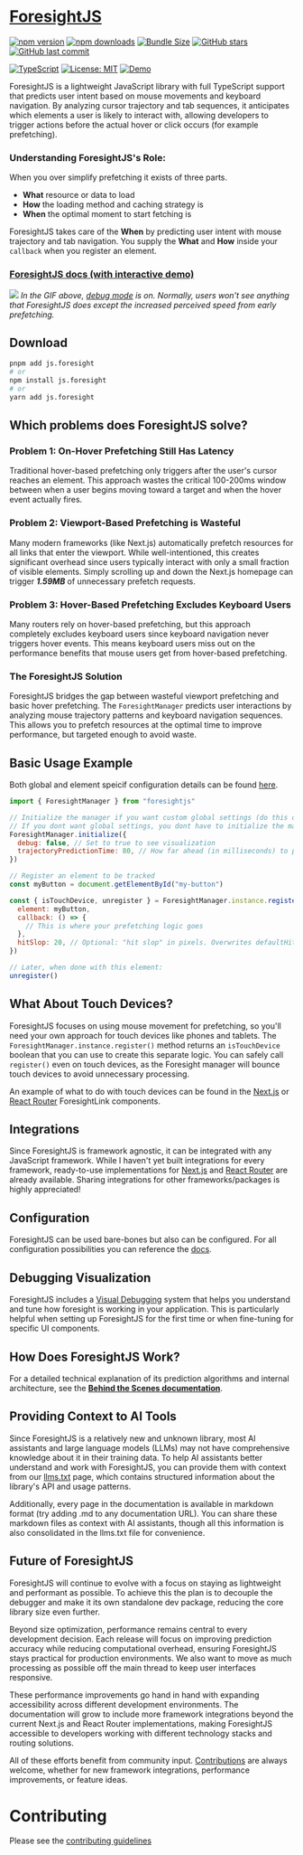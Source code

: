 # [ForesightJS](https://foresightjs.com/)

[![npm version](https://img.shields.io/npm/v/js.foresight.svg)](https://www.npmjs.com/package/js.foresight)
[![npm downloads](https://img.shields.io/npm/dt/js.foresight.svg)](https://www.npmjs.com/package/js.foresight)
[![Bundle Size](https://img.shields.io/bundlephobia/minzip/js.foresight)](https://bundlephobia.com/package/js.foresight)
[![GitHub stars](https://img.shields.io/github/stars/spaansba/ForesightJS.svg?style=social&label=Star)](https://github.com/spaansba/ForesightJS)
[![GitHub last commit](https://img.shields.io/github/last-commit/spaansba/ForesightJS)](https://github.com/spaansba/ForesightJS/commits)

[![TypeScript](https://img.shields.io/badge/%3C%2F%3E-TypeScript-%230074c1.svg)](http://www.typescriptlang.org/)
[![License: MIT](https://img.shields.io/badge/License-MIT-yellow.svg)](https://opensource.org/licenses/MIT)
[![Demo](https://img.shields.io/badge/demo-live-blue)](https://foresightjs.com/)

ForesightJS is a lightweight JavaScript library with full TypeScript support that predicts user intent based on mouse movements and keyboard navigation. By analyzing cursor trajectory and tab sequences, it anticipates which elements a user is likely to interact with, allowing developers to trigger actions before the actual hover or click occurs (for example prefetching).

### Understanding ForesightJS's Role:

When you over simplify prefetching it exists of three parts.

- **What** resource or data to load
- **How** the loading method and caching strategy is
- **When** the optimal moment to start fetching is

ForesightJS takes care of the **When** by predicting user intent with mouse trajectory and tab navigation.
You supply the **What** and **How** inside your `callback` when you register an element.

### [ForesightJS docs (with interactive demo)](https://foresightjs.com/)

![](https://github.com/spaansba/ForesightJS/blob/main/static/ForesightJSDemo.gif)
_In the GIF above, [debug mode](https://foresightjs.com/docs/getting_started/debug) is on. Normally, users won't see anything that ForesightJS does except the increased perceived speed from early prefetching._

## Download

```bash
pnpm add js.foresight
# or
npm install js.foresight
# or
yarn add js.foresight
```

## Which problems does ForesightJS solve?

### Problem 1: On-Hover Prefetching Still Has Latency

Traditional hover-based prefetching only triggers after the user's cursor reaches an element. This approach wastes the critical 100-200ms window between when a user begins moving toward a target and when the hover event actually fires.

### Problem 2: Viewport-Based Prefetching is Wasteful

Many modern frameworks (like Next.js) automatically prefetch resources for all links that enter the viewport. While well-intentioned, this creates significant overhead since users typically interact with only a small fraction of visible elements. Simply scrolling up and down the Next.js homepage can trigger **_1.59MB_** of unnecessary prefetch requests.

### Problem 3: Hover-Based Prefetching Excludes Keyboard Users

Many routers rely on hover-based prefetching, but this approach completely excludes keyboard users since keyboard navigation never triggers hover events. This means keyboard users miss out on the performance benefits that mouse users get from hover-based prefetching.

### The ForesightJS Solution

ForesightJS bridges the gap between wasteful viewport prefetching and basic hover prefetching. The `ForesightManager` predicts user interactions by analyzing mouse trajectory patterns and keyboard navigation sequences. This allows you to prefetch resources at the optimal time to improve performance, but targeted enough to avoid waste.

## Basic Usage Example

Both global and element speicif configuration details can be found [here](https://foresightjs.com/docs/getting_started/config).

```javascript
import { ForesightManager } from "foresightjs"

// Initialize the manager if you want custom global settings (do this once at app startup)
// If you dont want global settings, you dont have to initialize the manager
ForesightManager.initialize({
  debug: false, // Set to true to see visualization
  trajectoryPredictionTime: 80, // How far ahead (in milliseconds) to predict the mouse trajectory
})

// Register an element to be tracked
const myButton = document.getElementById("my-button")

const { isTouchDevice, unregister } = ForesightManager.instance.register({
  element: myButton,
  callback: () => {
    // This is where your prefetching logic goes
  },
  hitSlop: 20, // Optional: "hit slop" in pixels. Overwrites defaultHitSlop
})

// Later, when done with this element:
unregister()
```

## What About Touch Devices?

ForesightJS focuses on using mouse movement for prefetching, so you'll need your own approach for touch devices like phones and tablets. The `ForesightManager.instance.register()` method returns an `isTouchDevice` boolean that you can use to create this separate logic. You can safely call `register()` even on touch devices, as the Foresight manager will bounce touch devices to avoid unnecessary processing.

An example of what to do with touch devices can be found in the [Next.js](https://foresightjs.com/docs/integrations/nextjs) or [React Router](https://foresightjs.com/docs/integrations/react) ForesightLink components.

## Integrations

Since ForesightJS is framework agnostic, it can be integrated with any JavaScript framework. While I haven't yet built integrations for every framework, ready-to-use implementations for [Next.js](https://foresightjs.com/docs/integrations/nextjs) and [React Router](https://foresightjs.com/docs/integrations/react) are already available. Sharing integrations for other frameworks/packages is highly appreciated!

## Configuration

ForesightJS can be used bare-bones but also can be configured. For all configuration possibilities you can reference the [docs](https://foresightjs.com/docs/getting_started/config).

## Debugging Visualization

ForesightJS includes a [Visual Debugging](https://foresightjs.com/docs/getting_started/debug) system that helps you understand and tune how foresight is working in your application. This is particularly helpful when setting up ForesightJS for the first time or when fine-tuning for specific UI components.

## How Does ForesightJS Work?

For a detailed technical explanation of its prediction algorithms and internal architecture, see the **[Behind the Scenes documentation](https://foresightjs.com/docs/Behind_the_Scenes)**.

## Providing Context to AI Tools

Since ForesightJS is a relatively new and unknown library, most AI assistants and large language models (LLMs) may not have comprehensive knowledge about it in their training data. To help AI assistants better understand and work with ForesightJS, you can provide them with context from our [llms.txt](https://foresightjs.com/llms.txt) page, which contains structured information about the library's API and usage patterns.

Additionally, every page in the documentation is available in markdown format (try adding .md to any documentation URL). You can share these markdown files as context with AI assistants, though all this information is also consolidated in the llms.txt file for convenience.

## Future of ForesightJS

ForesightJS will continue to evolve with a focus on staying as lightweight and performant as possible. To achieve this the plan is to decouple the debugger and make it its own standalone dev package, reducing the core library size even further.

Beyond size optimization, performance remains central to every development decision. Each release will focus on improving prediction accuracy while reducing computational overhead, ensuring ForesightJS stays practical for production environments. We also want to move as much processing as possible off the main thread to keep user interfaces responsive.

These performance improvements go hand in hand with expanding accessibility across different development environments. The documentation will grow to include more framework integrations beyond the current Next.js and React Router implementations, making ForesightJS accessible to developers working with different technology stacks and routing solutions.

All of these efforts benefit from community input. [Contributions](/CONTRIBUTING.md) are always welcome, whether for new framework integrations, performance improvements, or feature ideas.

# Contributing

Please see the [contributing guidelines](/CONTRIBUTING.md)
